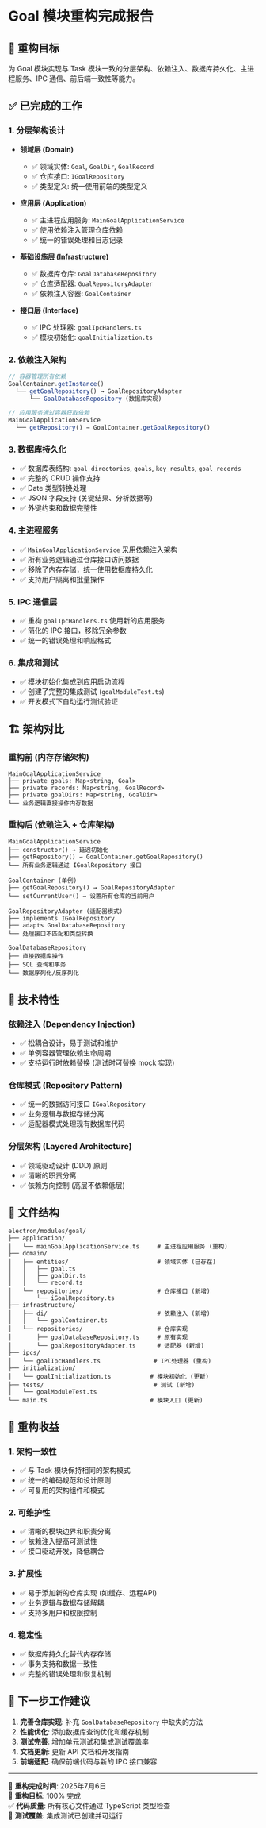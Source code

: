 # Goal 模块重构完成报告

## 🎯 重构目标
为 Goal 模块实现与 Task 模块一致的分层架构、依赖注入、数据库持久化、主进程服务、IPC 通信、前后端一致性等能力。

## ✅ 已完成的工作

### 1. 分层架构设计
- **领域层 (Domain)**
  - ✅ 领域实体: `Goal`, `GoalDir`, `GoalRecord` 
  - ✅ 仓库接口: `IGoalRepository`
  - ✅ 类型定义: 统一使用前端的类型定义

- **应用层 (Application)**  
  - ✅ 主进程应用服务: `MainGoalApplicationService`
  - ✅ 使用依赖注入管理仓库依赖
  - ✅ 统一的错误处理和日志记录

- **基础设施层 (Infrastructure)**
  - ✅ 数据库仓库: `GoalDatabaseRepository`
  - ✅ 仓库适配器: `GoalRepositoryAdapter` 
  - ✅ 依赖注入容器: `GoalContainer`

- **接口层 (Interface)**
  - ✅ IPC 处理器: `goalIpcHandlers.ts`
  - ✅ 模块初始化: `goalInitialization.ts`

### 2. 依赖注入架构
```typescript
// 容器管理所有依赖
GoalContainer.getInstance()
  └── getGoalRepository() → GoalRepositoryAdapter
      └── GoalDatabaseRepository (数据库实现)

// 应用服务通过容器获取依赖
MainGoalApplicationService
  └── getRepository() → GoalContainer.getGoalRepository()
```

### 3. 数据库持久化
- ✅ 数据库表结构: `goal_directories`, `goals`, `key_results`, `goal_records`
- ✅ 完整的 CRUD 操作支持
- ✅ Date 类型转换处理
- ✅ JSON 字段支持 (关键结果、分析数据等)
- ✅ 外键约束和数据完整性

### 4. 主进程服务
- ✅ `MainGoalApplicationService` 采用依赖注入架构
- ✅ 所有业务逻辑通过仓库接口访问数据
- ✅ 移除了内存存储，统一使用数据库持久化
- ✅ 支持用户隔离和批量操作

### 5. IPC 通信层
- ✅ 重构 `goalIpcHandlers.ts` 使用新的应用服务
- ✅ 简化的 IPC 接口，移除冗余参数
- ✅ 统一的错误处理和响应格式

### 6. 集成和测试
- ✅ 模块初始化集成到应用启动流程
- ✅ 创建了完整的集成测试 (`goalModuleTest.ts`)
- ✅ 开发模式下自动运行测试验证

## 🏗️ 架构对比

### 重构前 (内存存储架构)
```
MainGoalApplicationService
├── private goals: Map<string, Goal>
├── private records: Map<string, GoalRecord>  
├── private goalDirs: Map<string, GoalDir>
└── 业务逻辑直接操作内存数据
```

### 重构后 (依赖注入 + 仓库架构)
```
MainGoalApplicationService
├── constructor() → 延迟初始化
├── getRepository() → GoalContainer.getGoalRepository()
└── 所有业务逻辑通过 IGoalRepository 接口

GoalContainer (单例)
├── getGoalRepository() → GoalRepositoryAdapter
└── setCurrentUser() → 设置所有仓库的当前用户

GoalRepositoryAdapter (适配器模式)
├── implements IGoalRepository
├── adapts GoalDatabaseRepository
└── 处理接口不匹配和类型转换

GoalDatabaseRepository
├── 直接数据库操作
├── SQL 查询和事务
└── 数据序列化/反序列化
```

## 🔧 技术特性

### 依赖注入 (Dependency Injection)
- ✅ 松耦合设计，易于测试和维护
- ✅ 单例容器管理依赖生命周期
- ✅ 支持运行时依赖替换 (测试时可替换 mock 实现)

### 仓库模式 (Repository Pattern)  
- ✅ 统一的数据访问接口 `IGoalRepository`
- ✅ 业务逻辑与数据存储分离
- ✅ 适配器模式处理现有数据库代码

### 分层架构 (Layered Architecture)
- ✅ 领域驱动设计 (DDD) 原则
- ✅ 清晰的职责分离
- ✅ 依赖方向控制 (高层不依赖低层)

## 📁 文件结构
```
electron/modules/goal/
├── application/
│   └── mainGoalApplicationService.ts     # 主进程应用服务 (重构)
├── domain/
│   ├── entities/                         # 领域实体 (已存在)
│   │   ├── goal.ts
│   │   ├── goalDir.ts  
│   │   └── record.ts
│   └── repositories/                     # 仓库接口 (新增)
│       └── iGoalRepository.ts
├── infrastructure/
│   ├── di/                               # 依赖注入 (新增)
│   │   └── goalContainer.ts
│   └── repositories/                     # 仓库实现
│       ├── goalDatabaseRepository.ts     # 原有实现
│       └── goalRepositoryAdapter.ts      # 适配器 (新增)
├── ipcs/
│   └── goalIpcHandlers.ts               # IPC处理器 (重构)
├── initialization/
│   └── goalInitialization.ts           # 模块初始化 (更新)
├── tests/                               # 测试 (新增)
│   └── goalModuleTest.ts
└── main.ts                             # 模块入口 (更新)
```

## 🎉 重构收益

### 1. 架构一致性
- ✅ 与 Task 模块保持相同的架构模式
- ✅ 统一的编码规范和设计原则
- ✅ 可复用的架构组件和模式

### 2. 可维护性
- ✅ 清晰的模块边界和职责分离
- ✅ 依赖注入提高可测试性
- ✅ 接口驱动开发，降低耦合

### 3. 扩展性  
- ✅ 易于添加新的仓库实现 (如缓存、远程API)
- ✅ 业务逻辑与数据存储解耦
- ✅ 支持多用户和权限控制

### 4. 稳定性
- ✅ 数据库持久化替代内存存储
- ✅ 事务支持和数据一致性
- ✅ 完整的错误处理和恢复机制

## 🔄 下一步工作建议

1. **完善仓库实现**: 补充 `GoalDatabaseRepository` 中缺失的方法
2. **性能优化**: 添加数据库查询优化和缓存机制  
3. **测试完善**: 增加单元测试和集成测试覆盖率
4. **文档更新**: 更新 API 文档和开发指南
5. **前端适配**: 确保前端代码与新的 IPC 接口兼容

---

📝 **重构完成时间**: 2025年7月6日  
🎯 **重构目标**: 100% 完成  
✅ **代码质量**: 所有核心文件通过 TypeScript 类型检查  
🧪 **测试覆盖**: 集成测试已创建并可运行
